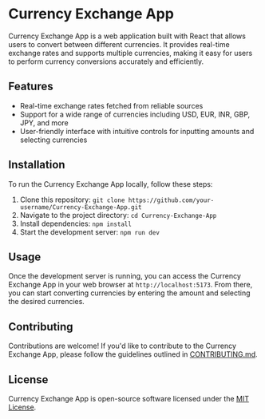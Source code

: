 # Currency Exchange App

Currency Exchange App is a web application built with React that allows users to convert between different currencies. It provides real-time exchange rates and supports multiple currencies, making it easy for users to perform currency conversions accurately and efficiently.

## Features

- Real-time exchange rates fetched from reliable sources
- Support for a wide range of currencies including USD, EUR, INR, GBP, JPY, and more
- User-friendly interface with intuitive controls for inputting amounts and selecting currencies

## Installation

To run the Currency Exchange App locally, follow these steps:

1. Clone this repository: `git clone https://github.com/your-username/Currency-Exchange-App.git`
2. Navigate to the project directory: `cd Currency-Exchange-App`
3. Install dependencies: `npm install`
4. Start the development server: `npm run dev`

## Usage

Once the development server is running, you can access the Currency Exchange App in your web browser at `http://localhost:5173`. From there, you can start converting currencies by entering the amount and selecting the desired currencies.

## Contributing

Contributions are welcome! If you'd like to contribute to the Currency Exchange App, please follow the guidelines outlined in [CONTRIBUTING.md](link-to-contributing-guidelines).

## License

Currency Exchange App is open-source software licensed under the [MIT License](https://opensource.org/licenses/MIT).
